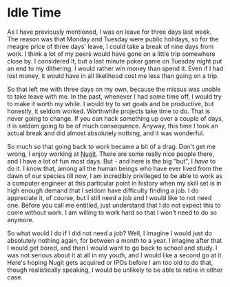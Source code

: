 # Idle Time

As I have previously mentioned, I was on leave for three days last week. The reason was that Monday and Tuesday were public holidays, so for the meagre price of three days' leave, I could take a break of nine days from work. I think a lot of my peers would have gone on a little trip somewhere close by. I considered it, but a last minute poker game on Tuesday night put an end to my dithering. I would rather win money than spend it. Even if I had lost money, it would have in all likelihood cost me less than going on a trip.

So that left me with three days on my own, because the missus was unable to take leave with me. In the past, whenever I had some time off, I would try to make it worth my while. I would try to set goals and be productive, but honestly, it seldom worked. Worthwhile projects take time to do. That is never going to change. If you can hack something up over a couple of days, it is seldom going to be of much consequence. Anyway, this time I took an actual break and did almost absolutely nothing, and it was wonderful.

So much so that going back to work became a bit of a drag. Don't get me wrong, I enjoy working at [Nugit](http://nugit.co). There are some really nice people there, and I have a lot of fun most days. But - and here is the big "but", I _have_ to do it. I know that, among all the human beings who have ever lived from the dawn of our species till now, I am incredibly privileged to be able to work as a computer engineer at this particular point in history when my skill set is in high enough demand that I seldom have difficulty finding a job. I do appreciate it, of course, but I still need a job and I would like to not need one. Before you call me entitled, just understand that I do not expect this to come without work. I am willing to work hard so that I won't need to do so anymore.

So what would I do if I did not need a job? Well, I imagine I would just do absolutely nothing again, for between a month to a year. I imagine after that I would get bored, and then I would want to go back to school and study. I was not serious about it at all in my youth, and I would like a second go at it. Here's hoping Nugit gets acquired or IPOs before I am too old to do that, though realistically speaking, I would be unlikely to be able to retire in either case.

